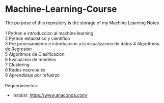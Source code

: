 # Machine-Learning-Course
The purpose of this repository is the storage of my Machine Learning Notes<br>
<br>
1 Python e introduccion al machine learning<br>
2 Python estadistico y cientifico<br>
3 Pre procesamiento e introduccion a la visualizacion de datos
4 Algoritmos de Regresion<br>
5 Algoritmos de Clasificacion<br>
6 Evaluacion de modelos<br>
7 Clustering<br>
8 Redes neuronales<br>
9 Aprendizaje por refuerzo<br>
<br>
Requerimientos:<br>
 - Instalar: https://www.anaconda.com/
